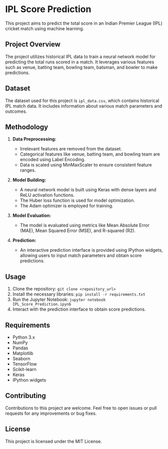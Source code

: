 # IPL Score Prediction

This project aims to predict the total score in an Indian Premier League (IPL) cricket match using machine learning.

## Project Overview

The project utilizes historical IPL data to train a neural network model for predicting the total runs scored in a match. It leverages various features such as venue, batting team, bowling team, batsman, and bowler to make predictions.

## Dataset

The dataset used for this project is `ipl_data.csv`, which contains historical IPL match data. It includes information about various match parameters and outcomes.

## Methodology

1. **Data Preprocessing:**
   - Irrelevant features are removed from the dataset.
   - Categorical features like venue, batting team, and bowling team are encoded using Label Encoding.
   - Data is scaled using MinMaxScaler to ensure consistent feature ranges.

2. **Model Building:**
   - A neural network model is built using Keras with dense layers and ReLU activation functions.
   - The Huber loss function is used for model optimization.
   - The Adam optimizer is employed for training.

3. **Model Evaluation:**
   - The model is evaluated using metrics like Mean Absolute Error (MAE), Mean Squared Error (MSE), and R-squared (R2).

4. **Prediction:**
   - An interactive prediction interface is provided using IPython widgets, allowing users to input match parameters and obtain score predictions.

## Usage

1. Clone the repository: `git clone <repository_url>`
2. Install the necessary libraries: `pip install -r requirements.txt`
3. Run the Jupyter Notebook: `jupyter notebook IPL_Score_Prediction.ipynb`
4. Interact with the prediction interface to obtain score predictions.

## Requirements

- Python 3.x
- NumPy
- Pandas
- Matplotlib
- Seaborn
- TensorFlow
- Scikit-learn
- Keras
- IPython widgets

## Contributing

Contributions to this project are welcome. Feel free to open issues or pull requests for any improvements or bug fixes.

## License

This project is licensed under the MIT License.
